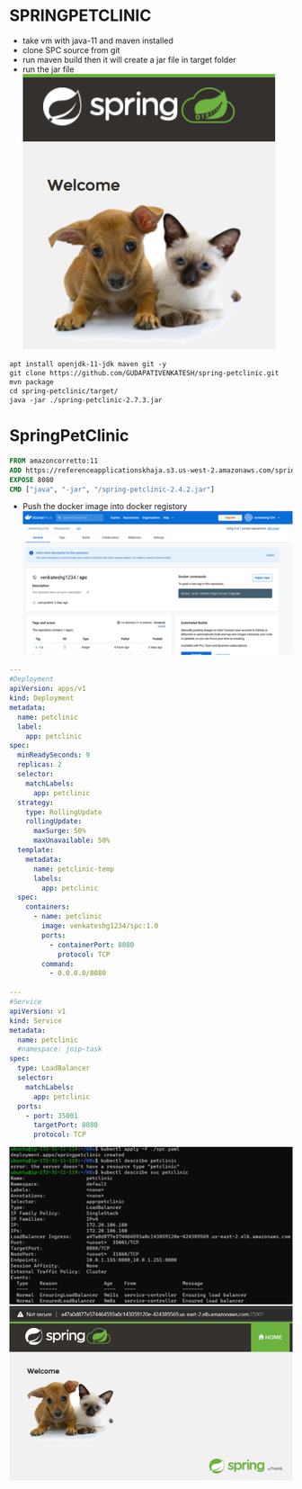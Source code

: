 # SPRINGPETCLINIC
* take vm with java-11 and maven installed
* clone SPC source from git 
* run maven build then it will create a jar file in target folder
* run the jar file
![PreView](download.png)
```#!/bin/bash
apt install openjdk-11-jdk maven git -y
git clone https://github.com/GUDAPATIVENKATESH/spring-petclinic.git
mvn package
cd spring-petclinic/target/
java -jar ./spring-petclinic-2.7.3.jar
```
# SpringPetClinic
```Dockerfile
FROM amazoncorretto:11
ADD https://referenceapplicationskhaja.s3.us-west-2.amazonaws.com/spring-petclinic-2.4.2.jar /spring-petclinic-2.4.2.jar
EXPOSE 8080
CMD ["java", "-jar", "/spring-petclinic-2.4.2.jar"]
```
* Push the docker image into docker registory
![PreView](spc3.png)

```yaml
---
#Deployment
apiVersion: apps/v1
kind: Deployment
metadata:
  name: petclinic
  label:
    app: petclinic
spec: 
  minReadySeconds: 9
  replicas: 2
  selector: 
    matchLabels:
      app: petclinic
  strategy:
    type: RollingUpdate
    rollingUpdate: 
      maxSurge: 50%
      maxUnavailable: 50%
  template:
    metadata: 
      name: petclinic-temp
      labels: 
        app: petclinic
  spec:
    containers: 
      - name: petclinic
        image: venkateshg1234/spc:1.0
        ports: 
          - containerPort: 8080
            protocol: TCP
        command:
          - 0.0.0.0/8080

---
#Service
apiVersion: v1
kind: Service
metadata:
  name: petclinic
  #namespace: joip-task
spec:
  type: LoadBalancer
  selector:
    matchLabels:
      app: petclinic
  ports:
    - port: 35001
      targetPort: 8080
      protocol: TCP
```
![PreView](spc1.png)
![PreView](spc2.png)